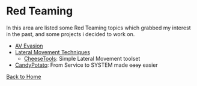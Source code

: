 # Red Teaming

In this area are listed some Red Teaming topics which grabbed my interest in the past, and some projects i decided to work on.

* [AV Evasion](./AV_Evasion/)
* [Lateral Movement Techniques](./LateralMovement/)
    - [CheeseTools][1]: Simple Lateral Movement toolset
* [CandyPotato][2]: From Service to SYSTEM made ~~easy~~ easier

[Back to Home](https://klezvirus.github.io/)

[1]:https://github.com/klezVirus/CheeseTools
[2]:https://github.com/klezVirus/CandyPotato